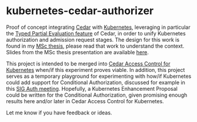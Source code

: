 # kubernetes-cedar-authorizer

Proof of concept integrating [Cedar] with [Kubernetes], leveraging in particular
the [Typed Partial Evaluation feature] of Cedar, in order to unify Kubernetes
authorization and admission request stages. The design for this work is found in
my [MSc thesis], please read that work to understand the context. Slides from
the MSc thesis presentation are available [here][thesis-presentation].

This project is intended to be merged into
[Cedar Access Control for Kubernetes] when/if this experiment proves viable. In
addition, this project serves as a temporary playground for experimenting with
how/if Kubernetes could add support for Conditional Authorization, discussed for
example in this [SIG Auth meeting]. Hopefully, a Kubernetes Enhancement Proposal
could be written for the Conditional Authorization, given promising enough
results here and/or later in Cedar Access Control for Kubernetes.

Let me know if you have feedback or ideas.

[Cedar]: https://github.com/cedar-policy/cedar
[Kubernetes]: https://github.com/kubernetes/kubernetes
[MSc thesis]: https://github.com/luxas/research/blob/main/msc_thesis.pdf
[Cedar Access Control for Kubernetes]: github.com/cedar-policy/cedar-access-control-for-k8s
[Typed Partial Evaluation feature]: https://github.com/cedar-policy/rfcs/blob/main/text/0095-type-aware-partial-evaluation.md
[thesis-presentation]: https://speakerdeck.com/luxas/usable-access-control-in-cloud-management-systems
[SIG Auth meeting]: https://youtu.be/Clg-rz9qlUA